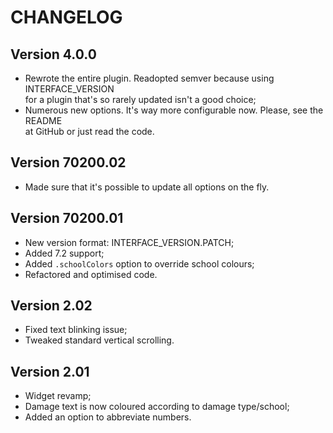# CHANGELOG

## Version 4.0.0

- Rewrote the entire plugin. Readopted semver because using INTERFACE_VERSION  
  for a plugin that's so rarely updated isn't a good choice;  
- Numerous new options. It's way more configurable now. Please, see the README  
  at GitHub or just read the code.

## Version 70200.02

- Made sure that it's possible to update all options on the fly.

## Version 70200.01

- New version format: INTERFACE_VERSION.PATCH;
- Added 7.2 support;
- Added `.schoolColors` option to override school colours;
- Refactored and optimised code.

## Version 2.02

- Fixed text blinking issue;
- Tweaked standard vertical scrolling.

## Version 2.01

- Widget revamp;
- Damage text is now coloured according to damage type/school;
- Added an option to abbreviate numbers.
